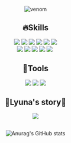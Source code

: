 

<!--
**lyuna29/lyuna29** is a ✨ _special_ ✨ repository because its `README.md` (this file) appears on your GitHub profile.

Here are some ideas to get you started:

- 🔭 I’m currently working on ...
- 🌱 I’m currently learning ...
- 👯 I’m looking to collaborate on ...
- 🤔 I’m looking for help with ...
- 💬 Ask me about ...
- 📫 How to reach me: ...
- 😄 Pronouns: ...
- ⚡ Fun fact: ...
-->
<div align="center">
        
![venom](https://capsule-render.vercel.app/api?type=venom&height=200&text=Welcome%20to%20lyuna's%20Github&fontSize=60&color=0:8871e5,100:b678c4&stroke=b678c4)
</div>





<div>

<h2 align="center">🔥Skills</h2>

<div align="center">
        <img src="https://img.shields.io/badge/html5-E34F26?style=for-the-badge&logo=html5&logoColor=white"> 
        <img src="https://img.shields.io/badge/css-1572B6?style=for-the-badge&logo=css3&logoColor=white"> 
        <img src="https://img.shields.io/badge/javascript-F7DF1E?style=for-the-badge&logo=javascript&logoColor=black"> 
        <img src="https://img.shields.io/badge/React-61DAFB?style=for-the-badge&logo=react&logoColor=black"/>
        <img src="https://img.shields.io/badge/typescript-white?style=for-the-badge&logo=typescript&logoColor=3178C6"/>
        <img src="https://img.shields.io/badge/Next-black?style=for-the-badge&logo=next.js&logoColor=white"/>
</div>
<div align="center">
        <img src="https://img.shields.io/badge/firebase-FFCA28?style=for-the-badge&logo=firebase&logoColor=white">
<!--         <img src="https://img.shields.io/badge/AWS-%23FF9900.svg?style=for-the-badge&logo=amazon-aws&logoColor=white">  -->
        <img src="https://img.shields.io/badge/supabase-000000?style=for-the-badge&logo=supabase&logoColor=3FCF8E"> 
        <img src="https://img.shields.io/badge/styled--components-DB7093?style=for-the-badge&logo=styled-components&logoColor=white">
        <img src="https://img.shields.io/badge/tailwindcss-%2338B2AC.svg?style=for-the-badge&logo=tailwind-css&logoColor=white"> 
        <img src="https://img.shields.io/badge/zustand-%23FF9900.svg?style=for-the-badge&logo=zustand&logoColor=white" />&nbsp
</div>

<h2 align="center">🤝Tools</h2>
<div align="center">    
        <img src="https://img.shields.io/badge/Slack-4A154B?style=for-the-badge&logo=slack&logoColor=white"> 
        <img src="https://img.shields.io/badge/Notion-%23000000.svg?style=for-the-badge&logo=notion&logoColor=white"> 
        <img src="https://img.shields.io/badge/figma-%23F24E1E.svg?style=for-the-badge&logo=figma&logoColor=white"> 
</div>


<h2 align="center">🫧Lyuna's  story🫧</h2>
<div align="center">
        <a href="https://lyuna29.tistory.com/">
        <img src="https://img.shields.io/badge/Tistory-000000?style=for-the-badge&logo=Tistory&logoColor=white"> 
    </a>
</div>


<h2></h2>
<div align="center">
  
![Anurag's GitHub stats](https://github-readme-stats.vercel.app/api?username=lyuna29&show_icons=true&theme=tokyonight)
</div>
